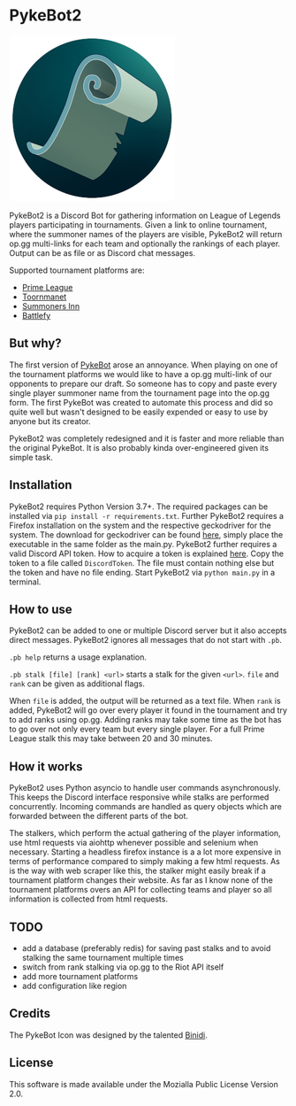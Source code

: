 # PykeBot2

![alt text](./PykeIcon2Resize.png)

PykeBot2 is a Discord Bot for gathering information on League of Legends players participating in tournaments.
Given a link to online tournament, where the summoner names of the players are visible,
PykeBot2 will return op.gg multi-links for each team and optionally the rankings of each player.
Output can be as file or as Discord chat messages.

Supported tournament platforms are:
- [Prime League](https://www.primeleague.gg/de/start)
- [Toornmanet](https://www.toornament.com/en_US/)
- [Summoners Inn](https://www.summoners-inn.de/de/start)
- [Battlefy](https://battlefy.com/)

## But why?
The first version of [PykeBot](https://github.com/Twalord/PykeBot) arose an annoyance.
When playing on one of the tournament platforms we would like to have a op.gg multi-link of our opponents to prepare our draft.
So someone has to copy and paste every single player summoner name from the tournament page into the op.gg form.
The first PykeBot was created to automate this process and did so quite well but wasn't designed to be easily expended or easy to use by anyone but its creator.

PykeBot2 was completely redesigned and it is faster and more reliable than the original PykeBot.
It is also probably kinda over-engineered given its simple task.

## Installation
PykeBot2 requires Python Version 3.7+.
The required packages can be installed via `pip install -r requirements.txt`.
Further PykeBot2 requires a Firefox installation on the system and the respective geckodriver for the system.
The download for geckodriver can be found [here](https://github.com/mozilla/geckodriver/releases),
simply place the executable in the same folder as the main.py.
PykeBot2 further requires a valid Discord API token. How to acquire a token is explained [here](https://github.com/reactiflux/discord-irc/wiki/Creating-a-discord-bot-&-getting-a-token).
Copy the token to a file called `DiscordToken`. 
The file must contain nothing else but the token and have no file ending.
Start PykeBot2 via `python main.py` in a terminal.

## How to use
PykeBot2 can be added to one or multiple Discord server but it also accepts direct messages.
PykeBot2 ignores all messages that do not start with `.pb`.

`.pb help` returns a usage explanation.

`.pb stalk [file] [rank] <url>` starts a stalk for the given `<url>`. 
`file` and `rank` can be given as additional flags.

When `file` is added, the output will be returned as a text file.
When `rank` is added, PykeBot2 will go over every player it found in the tournament and try to add ranks using op.gg.
Adding ranks may take some time as the bot has to go over not only every team but every single player.
For a full Prime League stalk this may take between 20 and 30 minutes.

## How it works
PykeBot2 uses Python asyncio to handle user commands asynchronously. 
This keeps the Discord interface responsive while stalks are performed concurrently.
Incoming commands are handled as query objects which are forwarded between the different parts of the bot.

The stalkers, which perform the actual gathering of the player information, use html requests via aiohttp whenever possible
and selenium when necessary. Starting a headless firefox instance is a a lot more expensive in terms of performance
compared to simply making a few html requests. 
As is the way with web scraper like this, the stalker might easily break if a tournament platform changes their website.
As far as I know none of the tournament platforms overs an API for collecting teams and player so all information is collected from html requests.

## TODO

- add a database (preferably redis) for saving past stalks and to avoid stalking the same tournament multiple times
- switch from rank stalking via op.gg to the Riot API itself
- add more tournament platforms
- add configuration like region

## Credits
The PykeBot Icon was designed by the talented [Binidi](https://www.deviantart.com/binidi/art/Pyke-Icon-808245658).

## License
This software is made available under the Mozialla Public License Version 2.0.